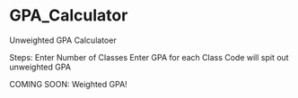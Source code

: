 # GPA_Calculator
Unweighted GPA Calculatoer

Steps:
Enter Number of Classes
Enter GPA for each Class
Code will spit out unweighted GPA

COMING SOON:
Weighted GPA!
